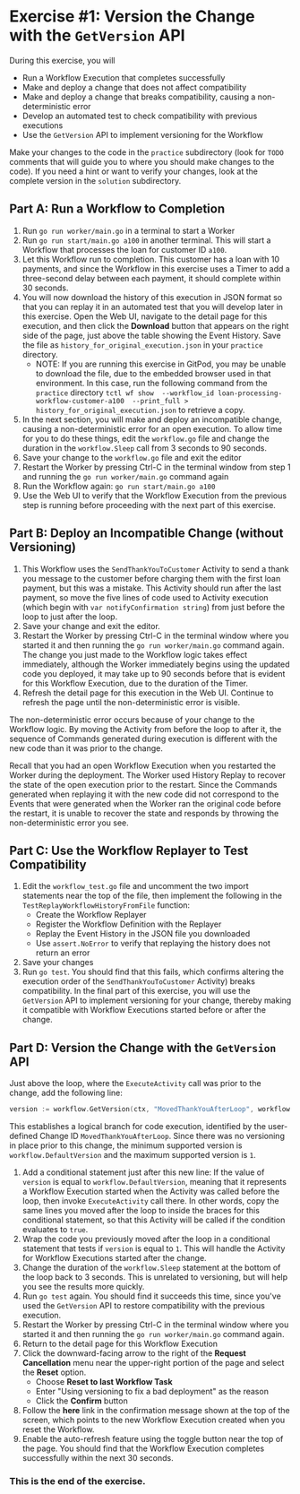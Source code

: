 # Exercise #1: Version the Change with the `GetVersion` API

During this exercise, you will 

* Run a Workflow Execution that completes successfully 
* Make and deploy a change that does not affect compatibility
* Make and deploy a change that breaks compatibility, causing a non-deterministic error
* Develop an automated test to check compatibility with previous executions
* Use the `GetVersion` API to implement versioning for the Workflow

Make your changes to the code in the `practice` subdirectory (look for 
`TODO` comments that will guide you to where you should make changes to 
the code). If you need a hint or want to verify your changes, look at 
the complete version in the `solution` subdirectory.


## Part A: Run a Workflow to Completion

1. Run `go run worker/main.go` in a terminal to start a Worker
2. Run `go run start/main.go a100` in another terminal. This will 
   start a Workflow that processes the loan for customer ID `a100`.
3. Let this Workflow run to completion. This customer has a loan 
   with 10 payments, and since the Workflow in this exercise uses 
   a Timer to add a three-second delay between each payment, it 
   should complete within 30 seconds.
4. You will now download the history of this execution in JSON 
   format so that you can replay it in an automated test that 
   you will develop later in this exercise. Open the Web UI, 
   navigate to the detail page for this execution, and then click 
   the **Download** button that appears on the right side of the 
   page, just above the table showing the Event History.
   Save the file as `history_for_original_execution.json` in your 
   `practice` directory.
   * NOTE: If you are running this exercise in GitPod, you may 
     be unable to download the file, due to the embedded browser
	 used in that environment. In this case, run the following 
	 command from the `practice`  directory `tctl wf show 
	 --workflow_id loan-processing-workflow-customer-a100 
	 --print_full > history_for_original_execution.json` to 
	 retrieve a copy. 
5. In the next section, you will make and deploy an incompatible 
   change, causing a non-deterministic error for an open execution.
   To allow time for you to do these things, edit the `workflow.go` 
   file and change the duration in the `workflow.Sleep` call from 
   3 seconds to 90 seconds.
6. Save your change to the `workflow.go` file and exit the editor
7. Restart the Worker by pressing Ctrl-C in the terminal window
   from step 1 and running the `go run worker/main.go` command again
8. Run the Workflow again: `go run start/main.go a100`
9. Use the Web UI to verify that the Workflow Execution from the 
   previous step is running before proceeding with the next part
   of this exercise.


## Part B: Deploy an Incompatible Change (without Versioning)

1. This Workflow uses the `SendThankYouToCustomer` Activity to 
   send a thank you message to the customer before charging 
   them with the first loan payment, but this was a mistake.
   This Activity should run after the last payment, so move the
   five lines of code used to Activity execution (which begin 
   with `var notifyConfirmation string`) from just before the 
   loop to just after the loop.
2. Save your change and exit the editor.
3. Restart the Worker by pressing Ctrl-C in the terminal 
   window where you started it and then running the 
   `go run worker/main.go` command again. The change you just 
   made to the Workflow logic takes effect immediately, although
   the Worker immediately begins using the updated code you
   deployed, it may take up to 90 seconds before that is 
   evident for this Workflow Execution, due to the duration of 
   the Timer.
4. Refresh the detail page for this execution in the Web UI. 
   Continue to refresh the page until the non-deterministic
   error is visible.

The non-deterministic error occurs because of your change to the 
Workflow logic. By moving the Activity from before the loop to after
it, the sequence of Commands generated during execution is different 
with the new code than it was prior to the change. 

Recall that you had an open Workflow Execution when you restarted the 
Worker during the deployment. The Worker used History Replay to 
recover the state of the open execution prior to the restart. Since 
the Commands generated when replaying it with the new code did not 
correspond to the Events that were generated when the Worker ran the 
original code before the restart, it is unable to recover the state 
and responds by throwing the non-deterministic error you see.


## Part C: Use the Workflow Replayer to Test Compatibility

1. Edit the `workflow_test.go` file and uncomment the two import 
   statements near the top of the file, then implement the following
   in the `TestReplayWorkflowHistoryFromFile` function:
   * Create the Workflow Replayer
   * Register the Workflow Definition with the Replayer
   * Replay the Event History in the JSON file you downloaded
   * Use `assert.NoError` to verify that replaying the history 
     does not return an error
2. Save your changes
3. Run `go test`. You should find that this fails, which confirms 
   altering the execution order of the `SendThankYouToCustomer` 
   Activity) breaks compatibility. In the final part of this 
   exercise, you will use the `GetVersion` API to implement 
   versioning for your change, thereby making it compatible 
   with Workflow Executions started before or after the change.

## Part D: Version the Change with the `GetVersion` API

Just above the loop, where the `ExecuteActivity` call was prior to 
the change, add the following line:

```go
version := workflow.GetVersion(ctx, "MovedThankYouAfterLoop", workflow.DefaultVersion, 1)
```

This establishes a logical branch for code execution, identified 
by the user-defined Change ID `MovedThankYouAfterLoop`. Since there 
was no versioning in place prior to this change, the minimum supported 
version is `workflow.DefaultVersion` and the maximum supported version 
is `1`.

1. Add a conditional statement just after this new line: If the value
   of `version` is equal to `workflow.DefaultVersion`, meaning that it
   represents a Workflow Execution started when the Activity was called
   before the loop, then invoke `ExecuteActivity` call there.  In other
   words, copy the same lines you moved after the loop to inside the
   braces for this conditional statement, so that this Activity will be
   called if the condition evaluates to `true`.
3. Wrap the code you previously moved after the loop in a
   conditional statement that tests if `version` is equal to
   `1`. This will handle the Activity for Workflow
   Executions started after the change.
4. Change the duration of the `workflow.Sleep` statement at the
   bottom of the loop back to 3 seconds. This is unrelated to
   versioning, but will help you see the results more quickly.
5. Run `go test` again. You should find it succeeds this time,
   since you've used the `GetVersion` API to restore compatibility with
   the previous execution.
6. Restart the Worker by pressing Ctrl-C in the terminal
   window where you started it and then running the `go run
   worker/main.go` command again.
7. Return to the detail page for this Workflow Execution
8. Click the downward-facing arrow to the right of the 
   **Request Cancellation** menu near the upper-right portion of 
   the page and select the **Reset** option.
   * Choose **Reset to last Workflow Task** 
   * Enter "Using versioning to fix a bad deployment" as the reason
   * Click the **Confirm** button
9. Follow the **here** link in the confirmation message shown
    at the top of the screen, which points to the new Workflow 
	Execution created when you reset the Workflow.
10. Enable the auto-refresh feature using the toggle button near
    the top of the page. You should find that the Workflow Execution 
	completes successfully within the next 30 seconds.
   


### This is the end of the exercise.

